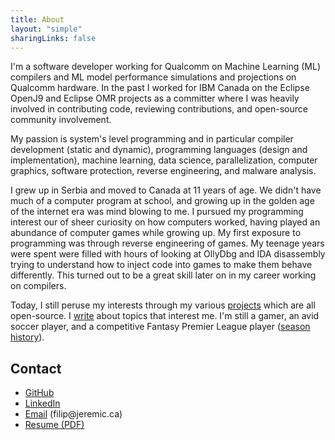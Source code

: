 ```yaml
---
title: About
layout: "simple"
sharingLinks: false
---
```


I'm a software developer working for Qualcomm on Machine Learning (ML) compilers and ML model performance simulations
and projections on Qualcomm hardware. In the past I worked for IBM Canada on the Eclipse OpenJ9 and Eclipse OMR projects
as a committer where I was heavily involved in contributing code, reviewing contributions, and open-source community
involvement.

My passion is system's level programming and in particular compiler development (static and dynamic), programming
languages (design and implementation), machine learning, data science, parallelization, computer graphics, software
protection, reverse engineering, and malware analysis.

I grew up in Serbia and moved to Canada at 11 years of age. We didn't have much of a computer program at school, and
growing up in the golden age of the internet era was mind blowing to me. I pursued my programming interest our of sheer
curiosity on how computers worked, having played an abundance of computer games while growing up. My first exposure to
programming was through reverse engineering of games. My teenage years were spent were filled with hours of looking at
OllyDbg and IDA disassembly trying to understand how to inject code into games to make them behave differently. This
turned out to be a great skill later on in my career working on compilers.

Today, I still peruse my interests through my various [projects](/projects/) which are all open-source. I
[write](/blog/) about topics that interest me. I'm still a gamer, an avid soccer player, and a competitive Fantasy
Premier League player ([season history](https://fantasy.premierleague.com/entry/367933/history)).

## Contact 

- [GitHub](https://github.com/fjeremic)
- [LinkedIn](https://linkedin.com/in/filip-jeremic-11807b18b)
- [Email](mailto:filip@jeremic.ca) (filip\@jeremic.ca)
- [Resume (PDF)](/Filip-Jeremic-Resume.pdf)
